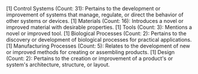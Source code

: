 [1] Control Systems (Count: 31): Pertains to the development or improvement of systems that manage, regulate, or direct the behavior of other systems or devices.
[1] Materials (Count: 16): Introduces a novel or improved material with desirable properties.
[1] Tools (Count: 3): Mentions a novel or improved tool.
[1] Biological Processes (Count: 2): Pertains to the discovery or development of biological processes for practical applications.
[1] Manufacturing Processes (Count: 5): Relates to the development of new or improved methods for creating or assembling products.
[1] Design (Count: 2): Pertains to the creation or improvement of a product's or system's architecture, structure, or layout.

